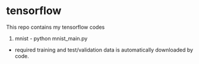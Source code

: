 # tensorflow

This repo contains my tensorflow codes

1. mnist - python mnist_main.py
  - required training and test/validation data is automatically downloaded by code.
